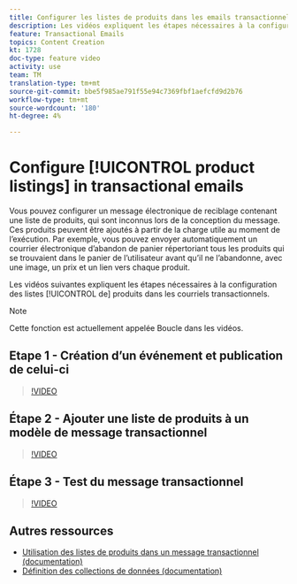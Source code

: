 ```yaml
---
title: Configurer les listes de produits dans les emails transactionnels
description: Les vidéos expliquent les étapes nécessaires à la configuration des listes de produits dans les courriers électroniques transactionnels en Adobe Campaign Standard (ACS).
feature: Transactional Emails
topics: Content Creation
kt: 1728
doc-type: feature video
activity: use
team: TM
translation-type: tm+mt
source-git-commit: bbe5f985ae791f55e94c7369fbf1aefcfd9d2b76
workflow-type: tm+mt
source-wordcount: '180'
ht-degree: 4%

---
```



# Configure [!UICONTROL product listings] in transactional emails

Vous pouvez configurer un message électronique de reciblage contenant une liste de produits, qui sont inconnus lors de la conception du message. Ces produits peuvent être ajoutés à partir de la charge utile au moment de l’exécution. Par exemple, vous pouvez envoyer automatiquement un courrier électronique d’abandon de panier répertoriant tous les produits qui se trouvaient dans le panier de l’utilisateur avant qu’il ne l’abandonne, avec une image, un prix et un lien vers chaque produit.

Les vidéos suivantes expliquent les étapes nécessaires à la configuration des listes [!UICONTROL de] produits dans les courriels transactionnels.

>[!NOTE]
>
>Cette fonction est actuellement appelée Boucle dans les vidéos.

## Etape 1 - Création d’un événement et publication de celui-ci

>[!VIDEO](https://video.tv.adobe.com/v/25914?quality=12)

## Étape 2 - Ajouter une liste de produits à un modèle de message transactionnel

>[!VIDEO](https://video.tv.adobe.com/v/25915?quality=12)

## Étape 3 - Test du message transactionnel

>[!VIDEO](https://video.tv.adobe.com/v/25916?quality=12)

## Autres ressources

* [Utilisation des listes de produits dans un message transactionnel (documentation)](https://docs.adobe.com/content/help/en/campaign-standard/using/communication-channels/transactional-messaging/event-transactional-messages.html#using-product-listings-in-a-transactional-message)
* [Définition des collections de données (documentation)](https://docs.adobe.com/content/help/en/campaign-standard/using/administrating/configuring-channels/configuring-transactional-messaging.html#defining-data-collections)
